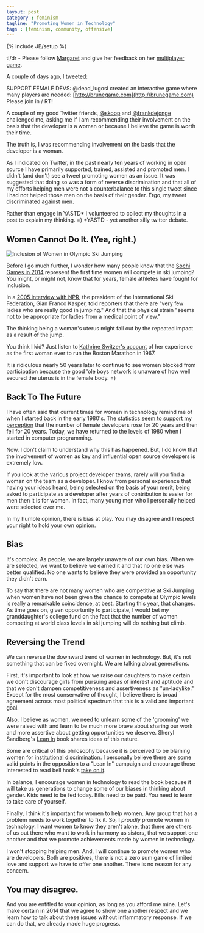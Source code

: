```yaml
---
layout: post
category : feminism
tagline: "Promoting Women in Technology"
tags : [feminism, community, offensive]
---
```

{% include JB/setup %}

tl/dr - Please follow [Margaret](https://twitter.com/dead_lugosi) and give her feedback on her [multiplayer game](http://brunegame.com).

A couple of days ago, I [tweeted](https://twitter.com/AmyStephen/status/422828979515437056):

  SUPPORT FEMALE DEVS: @dead_lugosi created an interactive game where many players are needed: [http://brunegame.com](http://brunegame.com)  Please join in / RT!

A couple of my good Twitter friends,
[@skoop](http://twitter.com/skoop) and
[@frankdejonge](http://twitter.com/frankdejonge) challenged me, asking
me if I am recommending their involvement on the basis that the developer is a woman
or because I believe the game is worth their time.

The truth is, I was recommending involvement on the basis that the developer is a woman.

As I indicated on Twitter, in the past nearly ten
 years of working in open source I have primarily supported, trained, assisted and promoted men. I didn't (and don't)
 see a tweet promoting women as an issue. It was suggested that doing so was a form of reverse discrimination and
 that all of my efforts helping men were not a counterbalance to this single tweet since I had not helped those men
 on the basis of their gender. Ergo, my tweet discriminated against men.

Rather than engage in YASTD* I volunteered to collect my thoughts in a post to explain my thinking. =)
*YASTD - yet another silly twitter debate.

## Women Cannot Do It. (Yea, right.)

![Inclusion of Women in Olympic Ski Jumping](http://graphics8.nytimes.com/images/2011/04/07/sports/olympics/07skijumpingpix/07skijumpingpix-popup.jpg)

Before I go much further, I wonder how many people know that the
[Sochi Games in 2014](http://www.olympic.org/sochi-2014-winter-olympics)
 represent the first time women will compete in ski jumping?
You might, or might not, know that for years, female athletes have fought for inclusion.

In a [2005 interview with NPR](http://www.npr.org/templates/story/story.php?storyId=5011904),
the president of the International Ski Federation, Gian Franco Kasper, told reporters that there are
"very few ladies who are really good in jumping."
And that the physical strain "seems not to be appropriate for ladies from a medical point of view."

The thinking being a woman's uterus might fall out by the repeated impact as a result of the
jump.

You think I kid? Just listen to [Kathrine Switzer's account](http://www.youtube.com/watch?v=fOGXvBAmTsY)
of her experience as the first woman ever to run the Boston Marathon in 1967.

It is ridiculous nearly 50 years later to continue to see women blocked from participation because
 the good 'ole boys network is unaware of how well secured the uterus is in the female body. =)

## Back To The Future

I have often said that current times for women in technology remind me of when I started back in the early 1980's.
    The [statistics seem to support my perception](http://m.collegian.psu.edu/news/state_national_international/article_c109636e-295f-11e3-acaa-0019bb30f31a.html?mode=jqm_gal)
    that the number of female developers rose for 20 years and then fell for 20 years. Today, we have
    returned to the levels of 1980 when I started in computer programming.

Now, I don't claim to understand why this has happened. But, I do know that the involvement of women
as key and influential open source developers is extremely low.

If you look at the various project developer teams, rarely will you find a woman on the team as a developer.
I know from personal experience that having your ideas heard, being selected on the basis of your merit, being asked
to participate as a developer after years of contribution is easier for men then it is for women. In fact,
many young men who I personally helped were selected over me.

In my humble opinion, there is bias at play. You may disagree and I respect your right to hold your own opinion.

## Bias

It's complex. As people, we are largely unaware of our own bias. When we are selected, we want to believe we earned it
and that no one else was better qualified. No one wants to believe they were provided an opportunity they didn't earn.

To say that there are not many women who are competitive at
Ski Jumping when women have not been given the chance to compete at Olympic levels
is really a remarkable coincidence, at best. Starting this year, that changes. As time goes on, given opportunity
to participate, I would bet my granddaughter's college fund on the fact that the number of women competing at
world class levels in ski jumping will do nothing but climb.

## Reversing the Trend

We can reverse the downward trend of women in technology. But, it's
not something that can be fixed overnight. We are talking about generations.

First, it's important to look at how we raise our daughters to make certain we don't discourage girls from pursuing
areas of interest and aptitude and that we don't dampen competitiveness and assertiveness as "un-ladylike."
 Except for the most conservative of thought, I believe there is broad
agreement across most political spectrum that this is a valid and important goal.

Also, I believe as women, we
need to unlearn some of the 'grooming' we were raised with and learn to be much more brave about sharing
our work and more assertive about getting opportunities we deserve. Sheryl Sandberg's
[Lean In](http://www.amazon.com/Lean-In-Women-Work-Will/dp/0385349947) book shares ideas of this nature.

Some are critical of this philosophy because it is perceived to be blaming women for
[institutional discrimination](http://en.wikipedia.org/wiki/Institutionalized_discrimination). I personally believe
there are some valid points in the opposition to a "Lean In" campaign and encourage those interested to
read bell hook's [take on it](http://thefeministwire.com/2013/10/17973/).

In balance, I encourage women in technology to read the book because it will take us generations to change
some of our biases in thinking about gender. Kids need to be fed today. Bills need to be paid. You need
to learn to take care of yourself.

Finally, I think it's important for women to help women. Any group that has a problem needs to work together
to fix it. So, I *proudly* promote women in technology. I want women to know they aren't alone, that there are
others of us out there who want to work in harmony as sisters,
that we support one another and that we promote achievements made by women in technology.

I won't stopping helping men. And, I will continue to promote women who are developers.
Both are positives, there is not a zero sum game of limited love and support we have to offer one another.
There is no reason for any concern.

## You may disagree.

And you are entitled to your opinion, as long as you afford me mine.
Let's make certain in 2014 that we agree to show one another
respect and we learn how to talk about these issues without inflammatory response. If we can do that, we already
made huge progress.
